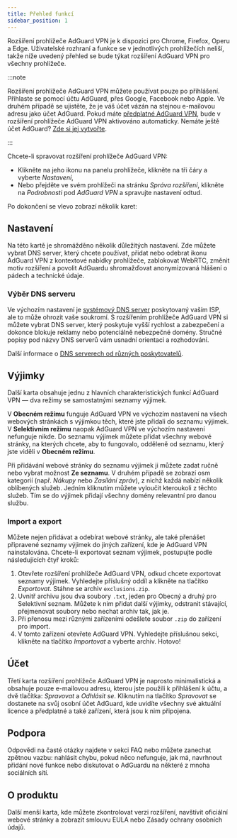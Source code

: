 ```yaml
---
title: Přehled funkcí
sidebar_position: 1
---
```


Rozšíření prohlížeče AdGuard VPN je k dispozici pro Chrome, Firefox, Operu a Edge. Uživatelské rozhraní a funkce se v jednotlivých prohlížečích neliší, takže níže uvedený přehled se bude týkat rozšíření AdGuard VPN pro všechny prohlížeče.

:::note

Rozšíření prohlížeče AdGuard VPN můžete používat pouze po přihlášení. Přihlaste se pomocí účtu AdGuard, přes Google, Facebook nebo Apple. Ve druhém případě se ujistěte, že je váš účet vázán na stejnou e-mailovou adresu jako účet AdGuard. Pokud máte [předplatné AdGuard VPN](/general/subscription), bude v rozšíření prohlížeče AdGuard VPN aktivováno automaticky. Nemáte ještě účet AdGuard? [Zde si jej vytvořte](https://auth.adguard.com/registration.html).

:::

Chcete-li spravovat rozšíření prohlížeče AdGuard VPN:

- Klikněte na jeho ikonu na panelu prohlížeče, klikněte na tři čáry a vyberte *Nastavení*,
- Nebo přejděte ve svém prohlížeči na stránku *Správa rozšíření*, klikněte na *Podrobnosti* pod *AdGuard VPN* a spravujte nastavení odtud.

Po dokončení se vlevo zobrazí několik karet:

## Nastavení

Na této kartě je shromážděno několik důležitých nastavení. Zde můžete vybrat DNS server, který chcete používat, přidat nebo odebrat ikonu AdGuard VPN z kontextové nabídky prohlížeče, zablokovat WebRTC, změnit motiv rozšíření a povolit AdGuardu shromažďovat anonymizovaná hlášení o pádech a technické údaje.

### Výběr DNS serveru

Ve výchozím nastavení je [systémový DNS server](https://adguard-dns.io/kb/general/dns-filtering/#what-is-dns) poskytovaný vaším ISP, ale to může ohrozit vaše soukromí. S rozšířením prohlížeče AdGuard VPN si můžete vybrat DNS server, který poskytuje vyšší rychlost a zabezpečení a dokonce blokuje reklamy nebo potenciálně nebezpečné domény. Stručné popisy pod názvy DNS serverů vám usnadní orientaci a rozhodování.

Další informace o [DNS serverech od různých poskytovatelů](https://adguard-dns.io/kb/general/dns-providers/).

## Výjimky

Další karta obsahuje jednu z hlavních charakteristických funkcí AdGuard VPN — dva režimy se samostatnými seznamy výjimek.

V **Obecném režimu** funguje AdGuard VPN ve výchozím nastavení na všech webových stránkách s výjimkou těch, které jste přidali do seznamu výjimek. V **Selektivním režimu** naopak AdGuard VPN ve výchozím nastavení nefunguje nikde. Do seznamu výjimek můžete přidat všechny webové stránky, na kterých chcete, aby to fungovalo, odděleně od seznamu, který jste viděli v **Obecném režimu**.

Při přidávání webové stránky do seznamu výjimek ji můžete zadat ručně nebo vybrat možnost **Ze seznamu**. V druhém případě se zobrazí osm kategorií (např. *Nákupy* nebo *Zasílání zpráv*), z nichž každá nabízí několik oblíbených služeb. Jedním kliknutím můžete vyloučit kteroukoli z těchto služeb. Tím se do výjimek přidají všechny domény relevantní pro danou službu.

### Import a export

Můžete nejen přidávat a odebírat webové stránky, ale také přenášet připravené seznamy výjimek do jiných zařízení, kde je AdGuard VPN nainstalována. Chcete-li exportovat seznam výjimek, postupujte podle následujících čtyř kroků:

1. Otevřete rozšíření prohlížeče AdGuard VPN, odkud chcete exportovat seznamy výjimek. Vyhledejte příslušný oddíl a klikněte na tlačítko *Exportovat*. Stáhne se archiv `exclusions.zip`.
1. Uvnitř archivu jsou dva soubory `.txt`, jeden pro Obecný a druhý pro Selektivní seznam. Můžete k nim přidat další výjimky, odstranit stávající, přejmenovat soubory nebo nechat archiv tak, jak je.
1. Při přenosu mezi různými zařízeními odešlete soubor `.zip` do zařízení pro import.
1. V tomto zařízení otevřete AdGuard VPN. Vyhledejte příslušnou sekci, klikněte na tlačítko *Importovat* a vyberte archiv. Hotovo!

## Účet

Třetí karta rozšíření prohlížeče AdGuard VPN je naprosto minimalistická a obsahuje pouze e-mailovou adresu, kterou jste použili k přihlášení k účtu, a dvě tlačítka: *Spravovat* a *Odhlásit se*. Kliknutím na tlačítko *Spravovat* se dostanete na svůj osobní účet AdGuard, kde uvidíte všechny své aktuální licence a předplatné a také zařízení, která jsou k nim připojena.

## Podpora

Odpovědi na časté otázky najdete v sekci FAQ nebo můžete zanechat zpětnou vazbu: nahlásit chybu, pokud něco nefunguje, jak má, navrhnout přidání nové funkce nebo diskutovat o AdGuardu na některé z mnoha sociálních sítí.

## O produktu

Další menší karta, kde můžete zkontrolovat verzi rozšíření, navštívit oficiální webové stránky a zobrazit smlouvu EULA nebo Zásady ochrany osobních údajů.
